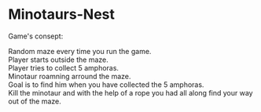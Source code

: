 # Minotaurs-Nest

Game's consept:

Random maze every time you run the game.  
Player starts outside the maze.  
Player tries to collect 5 amphoras.  
Minotaur roamning arround the maze.  
Goal is to find him when you have collected the 5 amphoras.  
Kill the minotaur and with the help of a rope you had all along find your way out of the maze.
